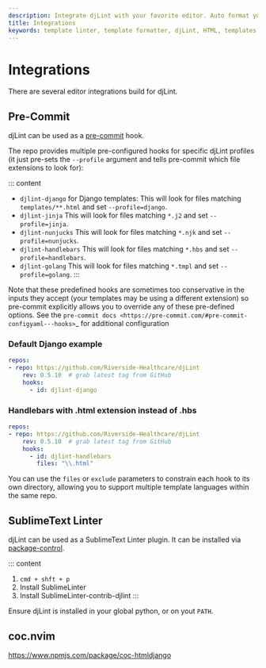 ```yaml
---
description: Integrate djLint with your favorite editor. Auto format your templates with Pre-Commit. Lint with SublimeText.
title: Integrations
keywords: template linter, template formatter, djLint, HTML, templates, formatter, linter, integrations
---
```


# Integrations

There are several editor integrations build for djLint.

## Pre-Commit

djLint can be used as a [pre-commit](https://pre-commit.com) hook.

The repo provides multiple pre-configured hooks for specific djLint profiles (it just pre-sets the ``--profile`` argument and tells pre-commit which file extensions to look for):

::: content
* ``djlint-django`` for Django templates:
This will look for files matching ``templates/**.html`` and set ``--profile=django``.
* ``djlint-jinja``
This will look for files matching ``*.j2`` and set ``--profile=jinja``.
* ``djlint-nunjucks``
This will look for files matching ``*.njk`` and set ``--profile=nunjucks``.
* ``djlint-handlebars``
This will look for files matching ``*.hbs`` and set ``--profile=handlebars``.
* ``djlint-golang``
This will look for files matching ``*.tmpl`` and set ``--profile=golang``.
:::

Note that these predefined hooks are sometimes too conservative in the inputs they accept (your templates may be using a different extension) so pre-commit explicitly allows you to override any of these pre-defined options. See the `pre-commit docs <https://pre-commit.com/#pre-commit-configyaml---hooks>`_ for additional configuration

### Default Django example

```yaml
repos:
- repo: https://github.com/Riverside-Healthcare/djLint
    rev: 0.5.10  # grab latest tag from GitHub
    hooks:
      - id: djlint-django
```

### Handlebars with .html extension instead of .hbs

```yaml
repos:
- repo: https://github.com/Riverside-Healthcare/djLint
    rev: 0.5.10  # grab latest tag from GitHub
    hooks:
      - id: djlint-handlebars
        files: "\\.html"
```

You can use the ``files`` or ``exclude`` parameters to constrain each hook to its own directory, allowing you to support multiple template languages within the same repo.

## SublimeText Linter

djLint can be used as a SublimeText Linter plugin. It can be installed via [package-control](https://packagecontrol.io/packages/SublimeLinter-contrib-djlint).

::: content
1. ``cmd + shft + p``
2. Install SublimeLinter
3. Install SublimeLinter-contrib-djlint
:::

Ensure djLint is installed in your global python, or on yout ``PATH``.

## coc.nvim

https://www.npmjs.com/package/coc-htmldjango
